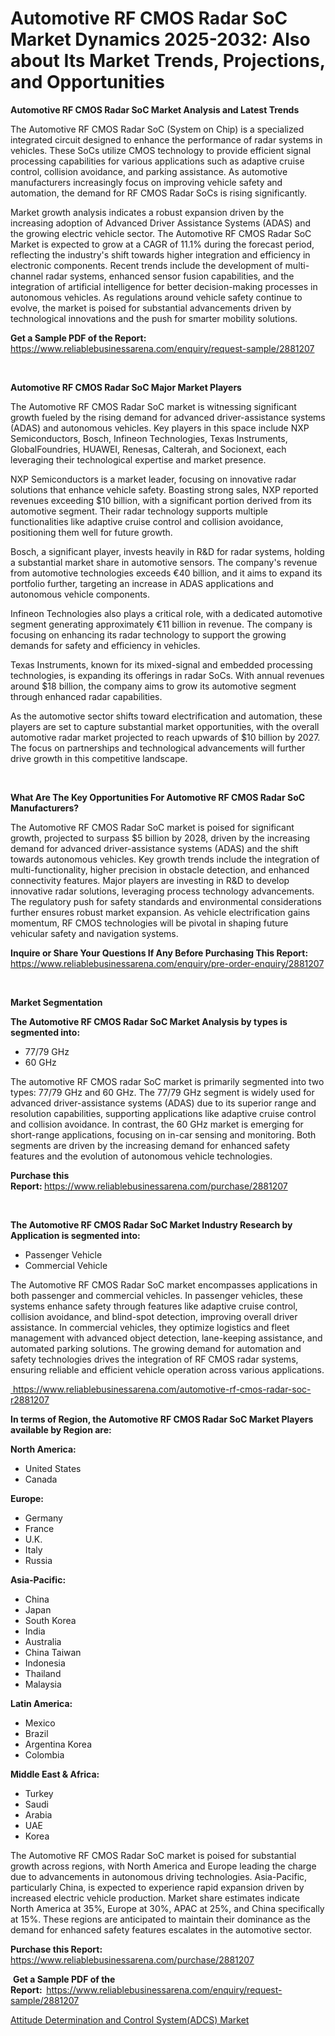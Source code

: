<p><h1>Automotive RF CMOS Radar SoC Market Dynamics 2025-2032: Also about Its Market Trends, Projections, and Opportunities</h1></p><p><strong>Automotive RF CMOS Radar SoC Market Analysis and Latest Trends</strong></p>
<p><p>The Automotive RF CMOS Radar SoC (System on Chip) is a specialized integrated circuit designed to enhance the performance of radar systems in vehicles. These SoCs utilize CMOS technology to provide efficient signal processing capabilities for various applications such as adaptive cruise control, collision avoidance, and parking assistance. As automotive manufacturers increasingly focus on improving vehicle safety and automation, the demand for RF CMOS Radar SoCs is rising significantly.</p><p>Market growth analysis indicates a robust expansion driven by the increasing adoption of Advanced Driver Assistance Systems (ADAS) and the growing electric vehicle sector. The Automotive RF CMOS Radar SoC Market is expected to grow at a CAGR of 11.1% during the forecast period, reflecting the industry's shift towards higher integration and efficiency in electronic components. Recent trends include the development of multi-channel radar systems, enhanced sensor fusion capabilities, and the integration of artificial intelligence for better decision-making processes in autonomous vehicles. As regulations around vehicle safety continue to evolve, the market is poised for substantial advancements driven by technological innovations and the push for smarter mobility solutions.</p></p>
<p><strong>Get a Sample PDF of the Report:&nbsp;</strong> <a href="https://www.reliablebusinessarena.com/enquiry/request-sample/2881207?utm_campaign=3354&utm_medium=2&utm_source=Github&utm_content=ia&utm_term=12032025&utm_id=automotive-rf-cmos-radar-soc">https://www.reliablebusinessarena.com/enquiry/request-sample/2881207</a></p>
<p>&nbsp;</p>
<p><strong>Automotive RF CMOS Radar SoC Major Market Players</strong></p>
<p><p>The Automotive RF CMOS Radar SoC market is witnessing significant growth fueled by the rising demand for advanced driver-assistance systems (ADAS) and autonomous vehicles. Key players in this space include NXP Semiconductors, Bosch, Infineon Technologies, Texas Instruments, GlobalFoundries, HUAWEI, Renesas, Calterah, and Socionext, each leveraging their technological expertise and market presence.</p><p>NXP Semiconductors is a market leader, focusing on innovative radar solutions that enhance vehicle safety. Boasting strong sales, NXP reported revenues exceeding $10 billion, with a significant portion derived from its automotive segment. Their radar technology supports multiple functionalities like adaptive cruise control and collision avoidance, positioning them well for future growth.</p><p>Bosch, a significant player, invests heavily in R&D for radar systems, holding a substantial market share in automotive sensors. The company's revenue from automotive technologies exceeds €40 billion, and it aims to expand its portfolio further, targeting an increase in ADAS applications and autonomous vehicle components.</p><p>Infineon Technologies also plays a critical role, with a dedicated automotive segment generating approximately €11 billion in revenue. The company is focusing on enhancing its radar technology to support the growing demands for safety and efficiency in vehicles.</p><p>Texas Instruments, known for its mixed-signal and embedded processing technologies, is expanding its offerings in radar SoCs. With annual revenues around $18 billion, the company aims to grow its automotive segment through enhanced radar capabilities.</p><p>As the automotive sector shifts toward electrification and automation, these players are set to capture substantial market opportunities, with the overall automotive radar market projected to reach upwards of $10 billion by 2027. The focus on partnerships and technological advancements will further drive growth in this competitive landscape.</p></p>
<p>&nbsp;</p>
<p><strong>What Are The Key Opportunities For Automotive RF CMOS Radar SoC Manufacturers?</strong></p>
<p><p>The Automotive RF CMOS Radar SoC market is poised for significant growth, projected to surpass $5 billion by 2028, driven by the increasing demand for advanced driver-assistance systems (ADAS) and the shift towards autonomous vehicles. Key growth trends include the integration of multi-functionality, higher precision in obstacle detection, and enhanced connectivity features. Major players are investing in R&D to develop innovative radar solutions, leveraging process technology advancements. The regulatory push for safety standards and environmental considerations further ensures robust market expansion. As vehicle electrification gains momentum, RF CMOS technologies will be pivotal in shaping future vehicular safety and navigation systems.</p></p>
<p><strong>Inquire or Share Your Questions If Any Before Purchasing This Report:</strong> <a href="https://www.reliablebusinessarena.com/enquiry/pre-order-enquiry/2881207?utm_campaign=3354&utm_medium=2&utm_source=Github&utm_content=ia&utm_term=12032025&utm_id=automotive-rf-cmos-radar-soc">https://www.reliablebusinessarena.com/enquiry/pre-order-enquiry/2881207</a></p>
<p>&nbsp;</p>
<p><strong>Market Segmentation</strong></p>
<p><strong>The Automotive RF CMOS Radar SoC Market Analysis by types is segmented into:</strong></p>
<p><ul><li>77/79 GHz</li><li>60 GHz</li></ul></p>
<p><p>The automotive RF CMOS radar SoC market is primarily segmented into two types: 77/79 GHz and 60 GHz. The 77/79 GHz segment is widely used for advanced driver-assistance systems (ADAS) due to its superior range and resolution capabilities, supporting applications like adaptive cruise control and collision avoidance. In contrast, the 60 GHz market is emerging for short-range applications, focusing on in-car sensing and monitoring. Both segments are driven by the increasing demand for enhanced safety features and the evolution of autonomous vehicle technologies.</p></p>
<p><strong>Purchase this Report:&nbsp;</strong><a href="https://www.reliablebusinessarena.com/purchase/2881207?utm_campaign=3354&utm_medium=2&utm_source=Github&utm_content=ia&utm_term=12032025&utm_id=automotive-rf-cmos-radar-soc">https://www.reliablebusinessarena.com/purchase/2881207</a></p>
<p>&nbsp;</p>
<p><strong>The Automotive RF CMOS Radar SoC Market Industry Research by Application is segmented into:</strong></p>
<p><ul><li>Passenger Vehicle</li><li>Commercial Vehicle</li></ul></p>
<p><p>The Automotive RF CMOS Radar SoC market encompasses applications in both passenger and commercial vehicles. In passenger vehicles, these systems enhance safety through features like adaptive cruise control, collision avoidance, and blind-spot detection, improving overall driver assistance. In commercial vehicles, they optimize logistics and fleet management with advanced object detection, lane-keeping assistance, and automated parking solutions. The growing demand for automation and safety technologies drives the integration of RF CMOS radar systems, ensuring reliable and efficient vehicle operation across various applications.</p></p>
<p><a href="https://www.reliablebusinessarena.com/automotive-rf-cmos-radar-soc-r2881207?utm_campaign=3354&utm_medium=2&utm_source=Github&utm_content=ia&utm_term=12032025&utm_id=automotive-rf-cmos-radar-soc">&nbsp;https://www.reliablebusinessarena.com/automotive-rf-cmos-radar-soc-r2881207</a></p>
<p><strong>In terms of Region, the Automotive RF CMOS Radar SoC Market Players available by Region are:</strong></p>
<p>
    <p> <strong> North America: </strong>
        <ul>
            <li>United States</li>
            <li>Canada</li>
        </ul>
        </p> 
    <p> <strong> Europe: </strong>
        <ul>
            <li>Germany</li>
            <li>France</li>
            <li>U.K.</li>
            <li>Italy</li>
            <li>Russia</li>
        </ul>
        </p> 
    <p> <strong> Asia-Pacific: </strong>
        <ul>
            <li>China</li>
            <li>Japan</li>
            <li>South Korea</li>
            <li>India</li>
            <li>Australia</li>
            <li>China Taiwan</li>
            <li>Indonesia</li>
            <li>Thailand</li>
            <li>Malaysia</li>
        </ul>
        </p> 
    <p> <strong> Latin America: </strong>
        <ul>
            <li>Mexico</li>
            <li>Brazil</li>
            <li>Argentina Korea</li>
            <li>Colombia</li>
        </ul>
        </p> 
    <p> <strong> Middle East & Africa: </strong>
        <ul>
            <li>Turkey</li>
            <li>Saudi</li>
            <li>Arabia</li>
            <li>UAE</li>
            <li>Korea</li>
        </ul>
    </p>
    </p>
<p><p>The Automotive RF CMOS Radar SoC market is poised for substantial growth across regions, with North America and Europe leading the charge due to advancements in autonomous driving technologies. Asia-Pacific, particularly China, is expected to experience rapid expansion driven by increased electric vehicle production. Market share estimates indicate North America at 35%, Europe at 30%, APAC at 25%, and China specifically at 15%. These regions are anticipated to maintain their dominance as the demand for enhanced safety features escalates in the automotive sector.</p></p>
<p><strong>Purchase this Report: </strong><a href="https://www.reliablebusinessarena.com/purchase/2881207?utm_campaign=3354&utm_medium=2&utm_source=Github&utm_content=ia&utm_term=12032025&utm_id=automotive-rf-cmos-radar-soc">https://www.reliablebusinessarena.com/purchase/2881207</a></p>
<p>&nbsp;<strong>Get a Sample PDF of the Report:&nbsp;&nbsp;</strong><a href="https://www.reliablebusinessarena.com/enquiry/request-sample/2881207?utm_campaign=3354&utm_medium=2&utm_source=Github&utm_content=ia&utm_term=12032025&utm_id=automotive-rf-cmos-radar-soc">https://www.reliablebusinessarena.com/enquiry/request-sample/2881207</a></p>
<p><strong></strong></p>
<p><p><a href="https://github.com/marlanamarvn/Market-Research-Report-List-1/blob/main/attitude-determination-and-control-systemadcs-market.md?utm_campaign=3354&utm_medium=2&utm_source=Github&utm_content=ia&utm_term=12032025&utm_id=automotive-rf-cmos-radar-soc">Attitude Determination and Control System(ADCS) Market</a></p></p>